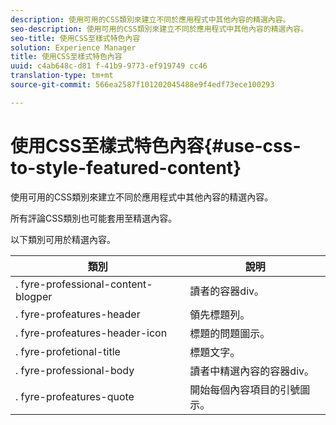 ```yaml
---
description: 使用可用的CSS類別來建立不同於應用程式中其他內容的精選內容。
seo-description: 使用可用的CSS類別來建立不同於應用程式中其他內容的精選內容。
seo-title: 使用CSS至樣式特色內容
solution: Experience Manager
title: 使用CSS至樣式特色內容
uuid: c4ab648c-d81 f-41b9-9773-ef919749 cc46
translation-type: tm+mt
source-git-commit: 566ea2587f101202045488e9f4edf73ece100293

---
```



# 使用CSS至樣式特色內容{#use-css-to-style-featured-content}

使用可用的CSS類別來建立不同於應用程式中其他內容的精選內容。

所有評論CSS類別也可能套用至精選內容。

以下類別可用於精選內容。

| 類別 | 說明 |
|---|---|
| . fyre-professional-content-blogper | 讀者的容器div。 |
| . fyre-profeatures-header | 領先標題列。 |
| . fyre-profeatures-header-icon | 標題的問題圖示。 |
| . fyre-profetional-title | 標題文字。 |
| . fyre-professional-body | 讀者中精選內容的容器div。 |
| . fyre-profeatures-quote | 開始每個內容項目的引號圖示。 |


